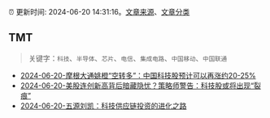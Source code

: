 :alarm_clock: 更新时间: 2024-06-20 14:31:16。[文章来源](/README.md)、[文章分类](/TAGS.md)

## TMT


> 关键字：`科技`、`半导体`、`芯片`、`电信`、`集成电路`、`中国移动`、`中国联通`



- [2024-06-20-摩根大通姚橙“空转多”：中国科技股预计可以再涨约20-25%](https://www.cls.cn/detail/1709529) 
- [2024-06-20-美股连创新高背后暗藏隐忧？策略师警告：科技股或将出现“裂痕”](https://www.cls.cn/detail/1709376) 
- [2024-06-20-五源刘凯：科技供应链投资的进化之路](https://posts.careerengine.us/p/66737bde362eae34f60422bb) 
